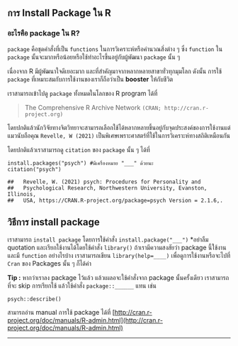 ## การ Install Package ใน R

### อะไรคือ package ใน R?

`package` คือชุดคำสั่งที่เป็น `functions` ในการวิเคราะห์หรือคำนวณสิ่งต่าง ๆ ซึ่ง `function` ใน `package` นั้นจะมากหรือน้อยหรือใช้ทำอะไรขึ้นอยู่กับผู้พัฒนา `package` นั้น ๆ

เนื่องจาก R มีผู้พัฒนาใจดีเยอะมาก และที่สำคัญมาจากหลากหลายสาขาทั่วทุกมุมโลก ดังนั้น การใช้ `package` ที่เหมาะสมกับการใช้งานของเราก็ถือว่าเป็น **booster** ให้กับชีวิต

เราสามารถเข้าไปดู `package` ทั้งหมดในโลกของ R program ได้ที่ 

>
> The Comprehensive R Archive Network `(CRAN; http://cran.r-project.org)`

โดยปกติแล้วนักวิจัยทางจิตวิทยาจะสามารถเลือกใช้ได้หลากหลายขึ้นอยู่กับจุดประสงค์ของการใช้งานแต่แมวนับถือคุณ `Revelle, W (2021)` เป็นพิเศษเพราะศาสตร์ที่ใช้ในการวิเคราะห์ทางสถิติเหมือนกัน

โดยปกติแล้วเราสามารถดู `citation` ของ `package` นั้น ๆ ได้ที่

    install.packages("psych") #มีเครื่องหมาย "___" ด้วยนะ
    citation("psych")
    
    ##   Revelle, W. (2021) psych: Procedures for Personality and
    ##   Psychological Research, Northwestern University, Evanston, Illinois,
    ##   USA, https://CRAN.R-project.org/package=psych Version = 2.1.6,.


## วิธีการ install package

เราสามารถ `install package` โดยการใช้คำสั่ง `install.package("___")` \*อย่าลืม quotation และเรียกใช้งานได้โดยใช้คำสั่ง `library()`
ถ้าเรามีความสงสัยว่า package นี้ใช้งานและมี `function` อย่างไรบ้าง เราสามารถเขียน `library(help=____)`  เพื่อดูการใช้งานหรือจะไปที่ `Cran` ของ Packages นั้น ๆ ก็ได้ค่า

**Tip :** หากว่าเราลง package ไว้แล้ว แล้วเผลอจะใช้คำสั่งจาก package นั้นครั้งเดียว เราสามารถที่จะ skip การเรียกใช้ แล้วใช้คำสั่ง `package::______` แทน เช่น 
    
    psych::describe()


สามารถอ่าน manual การใช้ package ได้ที่
[http://cran.r-project.org/doc/manuals/R-admin.html](http://cran.r-project.org/doc/manuals/R-admin.html)

_________________________________
